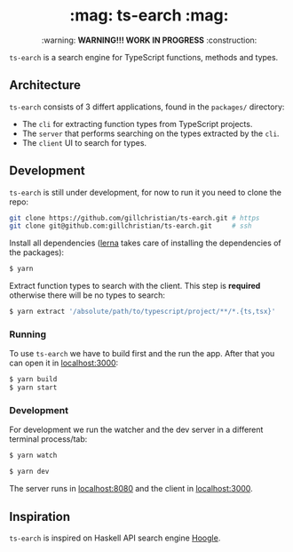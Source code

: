 <h1 align="center">:mag: ts-earch :mag:</h1>

<p align="center">
:warning: <strong>WARNING!!! WORK IN PROGRESS</strong> :construction:
</p>

`ts-earch` is a search engine for TypeScript functions, methods and types.

## Architecture

`ts-earch` consists of 3 differt applications, found in the `packages/`
directory:

- The `cli` for extracting function types from TypeScript projects.
- The `server` that performs searching on the types extracted by the `cli`.
- The `client` UI to search for types.

## Development

`ts-earch` is still under development, for now to run it you need to clone the
repo:

```bash
git clone https://github.com/gillchristian/ts-earch.git # https
git clone git@github.com:gillchristian/ts-earch.git     # ssh
```

Install all dependencies ([lerna](https://lernajs.io/) takes care of installing
the dependencies of the packages):

```bash
$ yarn
```

Extract function types to search with the client. This step is **required**
otherwise there will be no types to search:

```bash
$ yarn extract '/absolute/path/to/typescript/project/**/*.{ts,tsx}'
```

### Running

To use `ts-earch` we have to build first and the run the app. After that you can
open it in [localhost:3000](http://localhost:3000):

```bash
$ yarn build
$ yarn start
```

### Development

For development we run the watcher and the dev server in a different terminal
process/tab:

```bash
$ yarn watch
```

```bash
$ yarn dev
```

The server runs in [localhost:8080](http://localhost:8080) and the client in
[localhost:3000](http://localhost:3000).

## Inspiration

`ts-earch` is inspired on Haskell API search engine
[Hoogle](https://www.haskell.org/hoogle/).
